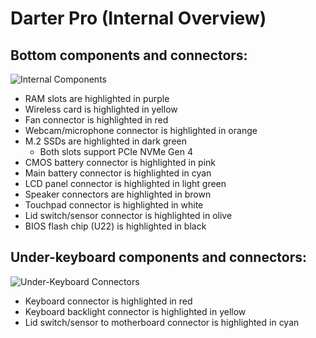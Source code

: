 # Darter Pro (Internal Overview)

## Bottom components and connectors:

![Internal Components](./img/components-highlighted.webp)

- RAM slots are highlighted in purple
- Wireless card is highlighted in yellow
- Fan connector is highlighted in red
- Webcam/microphone connector is highlighted in orange
- M.2 SSDs are highlighted in dark green
    - Both slots support PCIe NVMe Gen 4
- CMOS battery connector is highlighted in pink
- Main battery connector is highlighted in cyan
- LCD panel connector is highlighted in light green
- Speaker connectors are highlighted in brown
- Touchpad connector is highlighted in white
- Lid switch/sensor connector is highlighted in olive
- BIOS flash chip (U22) is highlighted in black

## Under-keyboard components and connectors:

![Under-Keyboard Connectors](./img/under-keyboard.webp)

- Keyboard connector is highlighted in red
- Keyboard backlight connector is highlighted in yellow
- Lid switch/sensor to motherboard connector is highlighted in cyan
